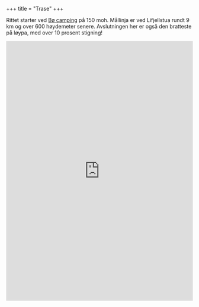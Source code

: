 +++
title = "Trase"
+++

Rittet starter ved [Bø camping][boca] på 150 moh. Mållinja er ved Lifjellstua rundt 9 km og over 600 høydemeter senere. Avslutningen her er også den bratteste på løypa, med over 10 prosent stigning!

<iframe
  src="https://ridewithgps.com/embeds?type=route&id=51452036&metricUnits=true&sampleGraph=true&distanceMarkers=true&hideSurface=true" 
  style="width: 1px; min-width: 100%; height: 700px; border: none;" 
  scrolling="no">
</iframe>

[boca]: https://www.google.com/maps/place/Bo+Camping/@59.4445366,9.0604397,17z
